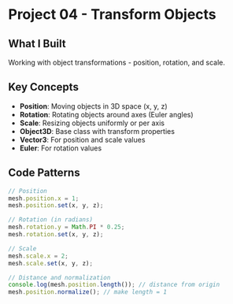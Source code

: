# Project 04 - Transform Objects

## What I Built

Working with object transformations - position, rotation, and scale.

## Key Concepts

- **Position**: Moving objects in 3D space (x, y, z)
- **Rotation**: Rotating objects around axes (Euler angles)
- **Scale**: Resizing objects uniformly or per axis
- **Object3D**: Base class with transform properties
- **Vector3**: For position and scale values
- **Euler**: For rotation values

## Code Patterns

```javascript
// Position
mesh.position.x = 1;
mesh.position.set(x, y, z);

// Rotation (in radians)
mesh.rotation.y = Math.PI * 0.25;
mesh.rotation.set(x, y, z);

// Scale
mesh.scale.x = 2;
mesh.scale.set(x, y, z);

// Distance and normalization
console.log(mesh.position.length()); // distance from origin
mesh.position.normalize(); // make length = 1
```
